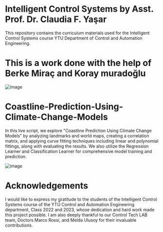 # Intelligent Control Systems by Asst. Prof. Dr. Claudia F. Yaşar

This repository contains the curriculum materials used for the Intelligent Control Systems course YTU Department of Control and Automation Engineering.
# This is a work done with the help of Berke Miraç and Koray muradoğlu

![image](https://github.com/ClaudiaYasar/Coastline-Prediction-Using-Climate-Change-Models/assets/132692602/7c21a4a3-f90a-4e3f-b245-cc45491b5a16)

# Coastline-Prediction-Using-Climate-Change-Models
In this live script, we explore "Coastline Prediction Using Climate Change Models" by analyzing landmarks and world maps, creating a correlation matrix, and applying curve fitting techniques including linear and polynomial fittings, along with evaluating the results. We also utilize the Regression Learner and Classification Learner for comprehensive model training and prediction.

![image](https://github.com/ClaudiaYasar/Coastline-Prediction-Using-Climate-Change-Models/assets/132692602/efe2febb-15ca-42ce-8d15-83220391a81f)

# Acknowledgements
I would like to express my gratitude to the students of the Intelligent Control Systems course of the YTÜ Control and Automation Engineering department, Class 2022 and 2023, whose dedication and hard work made this project possible. I am also deeply thankful to our Control Tech LAB team, Doctors Marco Rossi, and Melda Ulusoy for their invaluable contributions.
